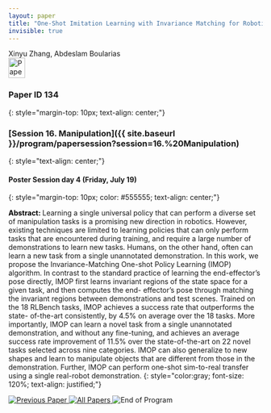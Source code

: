 ```yaml
---
layout: paper
title: "One-Shot Imitation Learning with Invariance Matching for Robotic Manipulation"
invisible: true
---
```

<div class="paper-authors">
<div class="paper-author-box">
    <div class="paper-author-name">Xinyu Zhang, Abdeslam Boularias</div>
    <div class="paper-author-uni"></div>
</div>

</div><div class="paper-pdf">
                <div> <a href="https://enriquecoronadozu.github.io/rssproceedings2024/rss20/p134.pdf"><img src="{{ site.baseurl }}/images/paper_link.png" alt="Paper Website" width = "33"  height = "40"/></a> </div>
                </div>

### Paper ID 134
{: style="margin-top: 10px; text-align: center;"}

### [Session 16. Manipulation]({{ site.baseurl }}/program/papersession?session=16.%20Manipulation)
{: style="text-align: center;"}

#### Poster Session day 4 (Friday, July 19)
{: style="margin-top: 10px; color: #555555; text-align: center;"}

<b style="color: black;">Abstract: </b>Learning a single universal policy that can perform
 a diverse set of manipulation tasks is a promising new direction
 in robotics. However, existing techniques are limited to learning
 policies that can only perform tasks that are encountered during
 training, and require a large number of demonstrations to learn
 new tasks. Humans, on the other hand, often can learn a new
 task from a single unannotated demonstration. In this work,
 we propose the Invariance-Matching One-shot Policy Learning
 (IMOP) algorithm. In contrast to the standard practice of learning
 the end-effector’s pose directly, IMOP first learns invariant regions
 of the state space for a given task, and then computes the end-
 effector’s pose through matching the invariant regions between
 demonstrations and test scenes. Trained on the 18 RLBench
 tasks, IMOP achieves a success rate that outperforms the state-
 of-the-art consistently, by 4.5% on average over the 18 tasks.
 More importantly, IMOP can learn a novel task from a single
 unannotated demonstration, and without any fine-tuning, and
 achieves an average success rate improvement of 11.5% over the
 state-of-the-art on 22 novel tasks selected across nine categories.
 IMOP can also generalize to new shapes and learn to manipulate
 objects that are different from those in the demonstration. Further,
 IMOP can perform one-shot sim-to-real transfer using a single
 real-robot demonstration.
{: style="color:gray; font-size: 120%; text-align: justified;"}


<div class="paper-menu">
<a href="{{ site.baseurl }}/program/papers/133/"> <img src="{{ site.baseurl }}/images/previous_paper_icon.png" alt="Previous Paper" title="Previous Paper"/> </a>
<a href="{{ site.baseurl }}/program/papers"><img src="{{ site.baseurl }}/images/overview_icon.png" alt="All Papers" title="All Papers"/> </a>
<img src="{{ site.baseurl }}/images/blank_icon.png" alt="End of Program" title="End of Program"/> 

</div>
